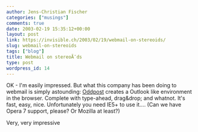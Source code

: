 ```yaml
---
author: Jens-Christian Fischer
categories: ["musings"]
comments: true
date: 2003-02-19 15:35:12+00:00
layout: post
link: https://invisible.ch/2003/02/19/webmail-on-stereoids/
slug: webmail-on-stereoids
tags: ["blog"]
title: Webmail on stereoÃ¯ds
type: post
wordpress_id: 14
---
```


OK - I'm easily impressed. But what this company has been doing to webmail is simply astounding: [Oddpost](https://www.oddpost.com) creates a Outlook like environment in the browser. Complete with type-ahead, drag&drop; and whatnot. It's fast, easy, nice. Unfortunately you need IE5+ to use it.... (Can we have Opera 7 support, please? Or Mozilla at least?)

Very, very impressive
